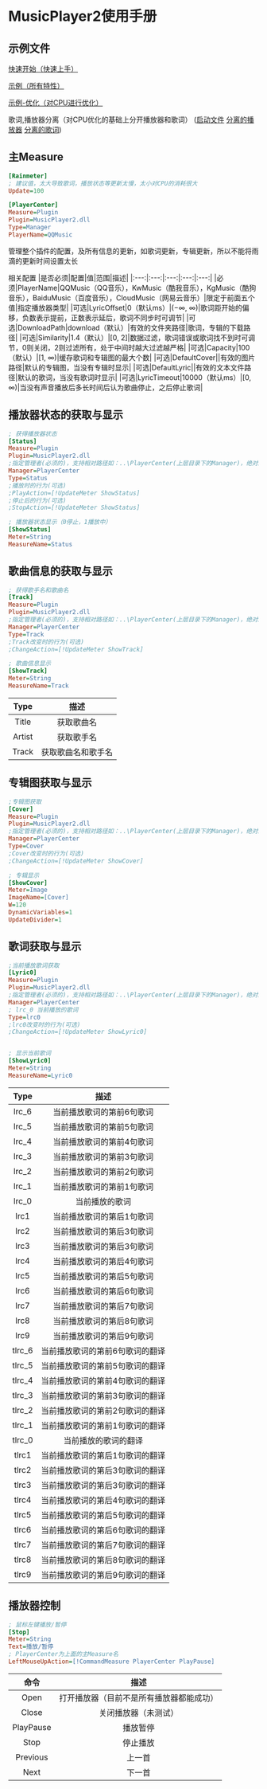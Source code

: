 # MusicPlayer2使用手册

## 示例文件

[快速开始（快速上手）](快速开始.ini)

[示例（所有特性）](示例.ini)

[示例-优化（对CPU进行优化）](示例-优化.ini)

歌词,播放器分离（对CPU优化的基础上分开播放器和歌词） ([启动文件](播放器，歌词分离/启动.ini) [分离的播放器](播放器，歌词分离/播放器/播放器.ini) [分离的歌词](播放器，歌词分离/歌词/歌词.ini))



## 主Measure

```ini
[Rainmeter]
; 建议值，太大导致歌词，播放状态等更新太慢，太小对CPU的消耗很大
Update=100

[PlayerCenter]
Measure=Plugin
Plugin=MusicPlayer2.dll
Type=Manager
PlayerName=QQMusic
```

管理整个插件的配置，及所有信息的更新，如歌词更新，专辑更新，所以不能将雨滴的更新时间设置太长

相关配置
|是否必须|配置|值|范围|描述|
|:---:|:---:|:---:|:---:|:---:|
|必须|PlayerName|QQMusic（QQ音乐），KwMusic（酷我音乐），KgMusic（酷狗音乐），BaiduMusic（百度音乐），CloudMusic（网易云音乐）|限定于前面五个值|指定播放器类型|
|可选|LyricOffset|0（默认ms）|($-\infty$, $\infty$)|歌词距开始的偏移，负数表示提前，正数表示延后，歌词不同步时可调节|
|可选|DownloadPath|download（默认）|有效的文件夹路径|歌词，专辑的下载路径|
|可选|Similarity|1.4（默认）|[0, 2]|数据过滤，歌词错误或歌词找不到时可调节，0则关闭，2则过滤所有，处于中间时越大过滤越严格|
|可选|Capacity|100（默认）|[1, $\infty$)|缓存歌词和专辑图的最大个数|
|可选|DefaultCover||有效的图片路径|默认的专辑图，当没有专辑时显示|
|可选|DefaultLyric||有效的文本文件路径|默认的歌词，当没有歌词时显示|
|可选|LyricTimeout|10000（默认ms）|[0, $\infty$)|当没有声音播放后多长时间后认为歌曲停止，之后停止歌词|



## 播放器状态的获取与显示

```ini
; 获得播放器状态
[Status]
Measure=Plugin
Plugin=MusicPlayer2.dll
;指定管理者(必须的)，支持相对路径如：..\PlayerCenter(上层目录下的Manager)，绝对路径如：\MusicPlayer2-3.2.0\播放器，歌词分离\PlayerCenter(\MusicPlayer2-3.2.0\播放器，歌词分离\ 目录下的Manager)，此处 PlayerCenter表示当前目录下的Manager
Manager=PlayerCenter
Type=Status
;播放时的行为(可选)
;PlayAction=[!UpdateMeter ShowStatus]
;停止后的行为(可选)
;StopAction=[!UpdateMeter ShowStatus]

; 播放器状态显示（0停止，1播放中）
[ShowStatus]
Meter=String
MeasureName=Status
```



## 歌曲信息的获取与显示

```ini
; 获得歌手名和歌曲名
[Track]
Measure=Plugin
Plugin=MusicPlayer2.dll
;指定管理者(必须的)，支持相对路径如：..\PlayerCenter(上层目录下的Manager)，绝对路径如：\MusicPlayer2-3.2.0\播放器，歌词分离\PlayerCenter(\MusicPlayer2-3.2.0\播放器，歌词分离\ 目录下的Manager)，此处 PlayerCenter表示当前目录下的Manager
Manager=PlayerCenter
Type=Track
;Track改变时的行为(可选)
;ChangeAction=[!UpdateMeter ShowTrack]

; 歌曲信息显示
[ShowTrack]
Meter=String
MeasureName=Track
```

|Type|描述|
|:---:|:---:|
|Title|获取歌曲名|
|Artist|获取歌手名|
|Track|获取歌曲名和歌手名|



## 专辑图获取与显示

```ini
;专辑图获取
[Cover]
Measure=Plugin
Plugin=MusicPlayer2.dll
;指定管理者(必须的)，支持相对路径如：..\PlayerCenter(上层目录下的Manager)，绝对路径如：\MusicPlayer2-3.2.0\播放器，歌词分离\PlayerCenter(\MusicPlayer2-3.2.0\播放器，歌词分离\ 目录下的Manager)，此处 PlayerCenter表示当前目录下的Manager
Manager=PlayerCenter
Type=Cover
;Cover改变时的行为(可选)
;ChangeAction=[!UpdateMeter ShowCover]

; 专辑显示
[ShowCover]
Meter=Image
ImageName=[Cover]
W=120
DynamicVariables=1
UpdateDivider=1
```



## 歌词获取与显示

```ini
;当前播放歌词获取
[Lyric0]
Measure=Plugin
Plugin=MusicPlayer2.dll
;指定管理者(必须的)，支持相对路径如：..\PlayerCenter(上层目录下的Manager)，绝对路径如：\MusicPlayer2-3.2.0\播放器，歌词分离\PlayerCenter(\MusicPlayer2-3.2.0\播放器，歌词分离\ 目录下的Manager)，此处 PlayerCenter表示当前目录下的Manager
Manager=PlayerCenter
; lrc_0 当前播放的歌词
Type=lrc0
;lrc0改变时的行为(可选)
;ChangeAction=[!UpdateMeter ShowLyric0]


; 显示当前歌词
[ShowLyric0]
Meter=String
MeasureName=Lyric0
```
|Type|描述|
|:---:|:---:|
|lrc_6|当前播放歌词的第前6句歌词|
|lrc_5|当前播放歌词的第前5句歌词|
|lrc_4|当前播放歌词的第前4句歌词|
|lrc_3|当前播放歌词的第前3句歌词|
|lrc_2|当前播放歌词的第前2句歌词|
|lrc_1|当前播放歌词的第前1句歌词|
|lrc_0|当前播放的歌词|
|lrc1|当前播放歌词的第后1句歌词|
|lrc2|当前播放歌词的第后3句歌词|
|lrc3|当前播放歌词的第后3句歌词|
|lrc4|当前播放歌词的第后4句歌词|
|lrc5|当前播放歌词的第后5句歌词|
|lrc6|当前播放歌词的第后6句歌词|
|lrc7|当前播放歌词的第后7句歌词|
|lrc8|当前播放歌词的第后8句歌词|
|lrc9|当前播放歌词的第后9句歌词|
|tlrc_6|当前播放歌词的第前6句歌词的翻译|
|tlrc_5|当前播放歌词的第前5句歌词的翻译|
|tlrc_4|当前播放歌词的第前4句歌词的翻译|
|tlrc_3|当前播放歌词的第前3句歌词的翻译|
|tlrc_2|当前播放歌词的第前2句歌词的翻译|
|tlrc_1|当前播放歌词的第前1句歌词的翻译|
|tlrc_0|当前播放的歌词的翻译|
|tlrc1|当前播放歌词的第后1句歌词的翻译|
|tlrc2|当前播放歌词的第后3句歌词的翻译|
|tlrc3|当前播放歌词的第后3句歌词的翻译|
|tlrc4|当前播放歌词的第后4句歌词的翻译|
|tlrc5|当前播放歌词的第后5句歌词的翻译|
|tlrc6|当前播放歌词的第后6句歌词的翻译|
|tlrc7|当前播放歌词的第后7句歌词的翻译|
|tlrc8|当前播放歌词的第后8句歌词的翻译|
|tlrc9|当前播放歌词的第后9句歌词的翻译|



## 播放器控制

```ini
; 鼠标左键播放/暂停
[Stop]
Meter=String
Text=播放/暂停
; PlayerCenter为上面的主Measure名
LeftMouseUpAction=[!CommandMeasure PlayerCenter PlayPause]
```
|命令|描述|
|:---:|:---:|
|Open|打开播放器（目前不是所有播放器都能成功）|
|Close|关闭播放器（未测试）|
|PlayPause|播放暂停|
|Stop|停止播放|
|Previous|上一首|
|Next|下一首|
